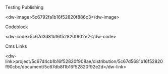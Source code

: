  

 Testing Publishing 

 &lt;dw-image&gt;5c6792fa1b16f52820f886c3&lt;/dw-image&gt; 

 Codeblock 

 &lt;dw-code&gt;5c67d3d81b16f52820f902e2&lt;/dw-code&gt; 

 Cms Links 

 &lt;dw-link&gt;project/5c67d4cb1b16f52820f908ae/distribution/5c67d5681b16f52820f90cbc/document/5c67db8f1b16f52820f92e2d&lt;/dw-link&gt; 

